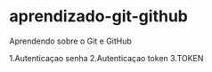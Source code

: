 # aprendizado-git-github
Aprendendo sobre o Git e GitHub

1.Autenticaçao senha
2.Autenticaçao token
3.TOKEN